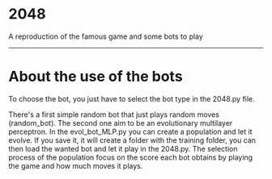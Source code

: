 # 2048
A reproduction of the famous game and some bots to play

---
# About the use of the bots
To choose the bot, you just have to select the bot type in the 2048.py file.

There's a first simple random bot that just plays random moves (random_bot).
The second one aim to be an evolutionary multilayer perceptron. In the evol_bot_MLP.py you can create a population and let it evolve. If you save it, it will create a folder with the training folder, you can then load the wanted bot and let it play in the 2048.py. The selection process of the population focus on the score each bot obtains by playing the game and how much moves it plays. 